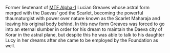 Former lieutenant of [MTF Alpha-1](https://scp-db.fandom.com/wiki/Alpha-1_%22Red_Right_Hand%22 "w:c:scp-db:Alpha-1 \"Red Right Hand\"") Lucian Greaves whose astral form merged with the Daevas' god the Scarlet, becoming the powerful thaumaturgist with power over nature known as the Scarlet Maharaja and leaving his original body behind. In this new form Greaves was forced to go into an eternal slumber in order for his dream to maintain the Daeva city of Korar in the astral plane, but despite this he was able to talk to his daughter Lucy in her dreams after she came to be employed by the Foundation as well.